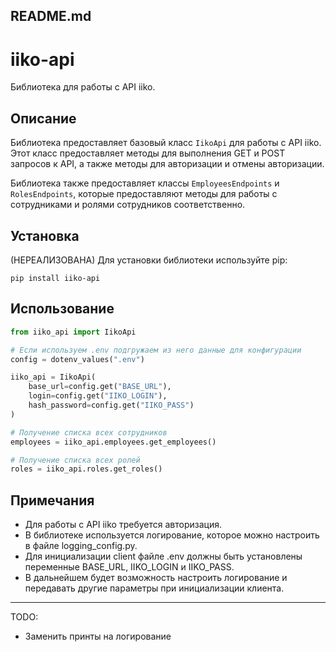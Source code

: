 ## README.md

# iiko-api

Библиотека для работы с API iiko.

## Описание

Библиотека предоставляет базовый класс `IikoApi` для работы с API iiko. 
Этот класс предоставляет методы для выполнения GET и POST запросов к API, 
а также методы для авторизации и отмены авторизации.

Библиотека также предоставляет классы `EmployeesEndpoints` и `RolesEndpoints`, 
которые предоставляют методы для работы с сотрудниками и ролями сотрудников соответственно.

## Установка
(НЕРЕАЛИЗОВАНА)
Для установки библиотеки используйте pip:

```
pip install iiko-api
```

## Использование

```python
from iiko_api import IikoApi

# Если используем .env подгружаем из него данные для конфигурации
config = dotenv_values(".env")

iiko_api = IikoApi(
    base_url=config.get("BASE_URL"),
    login=config.get("IIKO_LOGIN"),
    hash_password=config.get("IIKO_PASS")
)

# Получение списка всех сотрудников
employees = iiko_api.employees.get_employees()

# Получение списка всех ролей
roles = iiko_api.roles.get_roles()
```

## Примечания

- Для работы с API iiko требуется авторизация.
- В библиотеке используется логирование, которое можно настроить в файле logging_config.py.
- Для инициализации client файле .env должны быть установлены переменные BASE_URL, IIKO_LOGIN и IIKO_PASS.
- В дальнейшем будет возможность настроить логирование и передавать другие параметры при инициализации клиента.
---
TODO:
- Заменить принты на логирование


